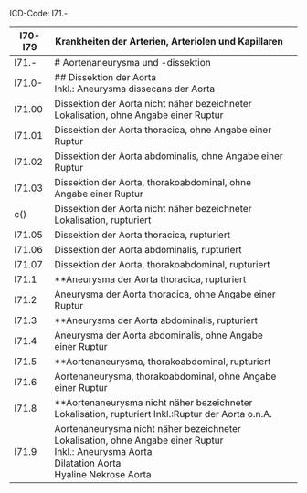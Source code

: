 ICD-Code: I71.-

| I70-I79 | Krankheiten der Arterien, Arteriolen und Kapillaren                                                                                                         |     |
| ------- | ----------------------------------------------------------------------------------------------------------------------------------------------------------- | --- |
| I71.-   | # Aortenaneurysma und -dissektion                                                                                                                           |     |
| I71.0-  | ## Dissektion der Aorta<br>Inkl.: Aneurysma dissecans der Aorta                                                                                             |     |
| I71.00  | Dissektion der Aorta nicht näher bezeichneter Lokalisation, ohne Angabe einer Ruptur                                                                        |     |
| I71.01  | Dissektion der Aorta thoracica, ohne Angabe einer Ruptur                                                                                                    |     |
| I71.02  | Dissektion der Aorta abdominalis, ohne Angabe einer Ruptur                                                                                                  |     |
| I71.03  | Dissektion der Aorta, thorakoabdominal, ohne Angabe einer Ruptur                                                                                            |     |
| c()     | Dissektion der Aorta nicht näher bezeichneter Lokalisation, rupturiert                                                                                      |     |
| I71.05  | Dissektion der Aorta thoracica, rupturiert                                                                                                                  |     |
| I71.06  | Dissektion der Aorta abdominalis, rupturiert                                                                                                                |     |
| I71.07  | Dissektion der Aorta, thorakoabdominal, rupturiert                                                                                                          |     |
| I71.1   | **Aneurysma der Aorta thoracica, rupturiert                                                                                                                 |     |
| I71.2   | Aneurysma der Aorta thoracica, ohne Angabe einer Ruptur                                                                                                     |     |
| I71.3   | **Aneurysma der Aorta abdominalis, rupturiert                                                                                                               |     |
| I71.4   | Aneurysma der Aorta abdominalis, ohne Angabe einer Ruptur                                                                                                   |     |
| I71.5   | **Aortenaneurysma, thorakoabdominal, rupturiert                                                                                                             |     |
| I71.6   | Aortenaneurysma, thorakoabdominal, ohne Angabe einer Ruptur                                                                                                 |     |
| I71.8   | **Aortenaneurysma nicht näher bezeichneter Lokalisation, rupturiert Inkl.:Ruptur der Aorta o.n.A.                                                           |     |
| I71.9   | Aortenaneurysma nicht näher bezeichneter Lokalisation, ohne Angabe einer Ruptur <br>Inkl.: Aneurysma Aorta  <br>Dilatation Aorta  <br>Hyaline Nekrose Aorta |     |
